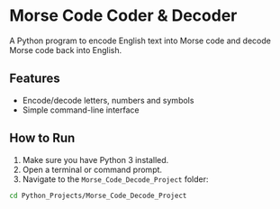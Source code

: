 # Morse Code Coder & Decoder

A Python program to encode English text into Morse code and decode Morse code back into English.

## Features
- Encode/decode letters, numbers and symbols
- Simple command-line interface

## How to Run

1. Make sure you have Python 3 installed.  
2. Open a terminal or command prompt.  
3. Navigate to the `Morse_Code_Decode_Project` folder:
```bash
cd Python_Projects/Morse_Code_Decode_Project

